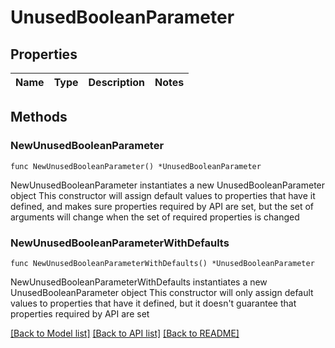 # UnusedBooleanParameter

## Properties

Name | Type | Description | Notes
------------ | ------------- | ------------- | -------------

## Methods

### NewUnusedBooleanParameter

`func NewUnusedBooleanParameter() *UnusedBooleanParameter`

NewUnusedBooleanParameter instantiates a new UnusedBooleanParameter object
This constructor will assign default values to properties that have it defined,
and makes sure properties required by API are set, but the set of arguments
will change when the set of required properties is changed

### NewUnusedBooleanParameterWithDefaults

`func NewUnusedBooleanParameterWithDefaults() *UnusedBooleanParameter`

NewUnusedBooleanParameterWithDefaults instantiates a new UnusedBooleanParameter object
This constructor will only assign default values to properties that have it defined,
but it doesn't guarantee that properties required by API are set


[[Back to Model list]](../README.md#documentation-for-models) [[Back to API list]](../README.md#documentation-for-api-endpoints) [[Back to README]](../README.md)


